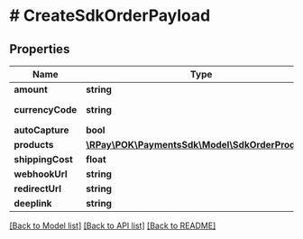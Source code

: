 # # CreateSdkOrderPayload

## Properties

| Name             | Type                                                                    | Description | Notes              |
|------------------|-------------------------------------------------------------------------|-------------|--------------------|
| **amount**       | **string**                                                              |             |                    |
| **currencyCode** | **string**                                                              |             | [default to 'ALL'] |
| **autoCapture**  | **bool**                                                                |             | [optional]         |
| **products**     | [**\RPay\POK\PaymentsSdk\Model\SdkOrderProduct[]**](SdkOrderProduct.md) |             |                    |
| **shippingCost** | **float**                                                               |             | [optional]         |
| **webhookUrl**   | **string**                                                              |             | [optional]         |
| **redirectUrl**  | **string**                                                              |             | [optional]         |
| **deeplink**     | **string**                                                              |             | [optional]         |

[[Back to Model list]](../../README.md#models) [[Back to API list]](../../README.md#endpoints) [[Back to README]](../../README.md)
